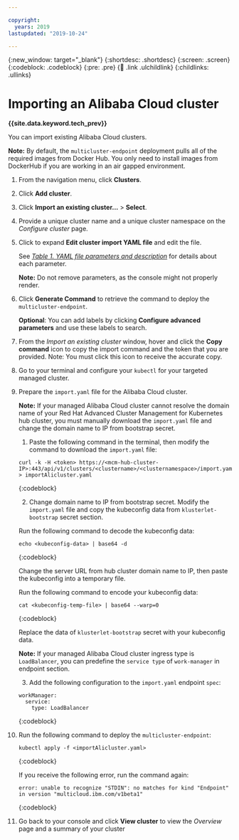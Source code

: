 ```yaml
---

copyright:
  years: 2019
lastupdated: "2019-10-24"

---
```


{:new_window: target="_blank"}
{:shortdesc: .shortdesc}
{:screen: .screen}
{:codeblock: .codeblock}
{:pre: .pre}
{:child: .link .ulchildlink}
{:childlinks: .ullinks}

# Importing an Alibaba Cloud cluster

**{{site.data.keyword.tech_prev}}**

You can import existing Alibaba Cloud clusters.

**Note:** By default, the `multicluster-endpoint` deployment pulls all of the required images from Docker Hub. You only need to install images from DockerHub if you are working in an air gapped environment.

1. From the navigation menu, click **Clusters**.

2. Click **Add cluster**.

3. Click **Import an existing cluster...** > **Select**.

4. Provide a unique cluster name and a unique cluster namespace on the _Configure cluster_ page.

5. Click to expand **Edit cluster import YAML file** and edit the file.

   See [_Table 1. YAML file parameters and description_](#table_1) for details about each parameter.

   **Note:** Do not remove parameters, as the console might not properly render.
   
6. Click **Generate Command** to retrieve the command to deploy the `multicluster-endpoint`.

   **Optional**: You can add labels by clicking **Configure advanced parameters** and use these labels to search.

7. From the _Import an existing cluster_ window, hover and click the **Copy command** icon to copy the import command and the token that you are provided. Note: You must click this icon to receive the accurate copy.

8. Go to your terminal and configure your `kubectl` for your targeted managed cluster.

9. Prepare the `import.yaml` file for the Alibaba Cloud cluster.

    **Note:** If your managed Alibaba Cloud cluster cannot resolve the domain name of your Red Hat Advanced Cluster Management for Kubernetes hub cluster, you must manually download the `import.yaml` file and change the domain name to IP from bootstrap secret.

    1. Paste the following command in the terminal, then modify the command to download the `import.yaml` file:

    ```
    curl -k -H <token> https://<mcm-hub-cluster-IP>:443/api/v1/clusters/<clustername>/<clusternamespace>/import.yaml > importAlicluster.yaml
    ```
    {:codeblock}

    2. Change domain name to IP from bootstrap secret. Modify the `import.yaml` file and copy the kubeconfig data from `klusterlet-bootstrap` secret section.
    
    Run the following command to decode the kubeconfig data:
    
    ```
    echo <kubeconfig-data> | base64 -d
    ```
    {:codeblock}

    Change the server URL from hub cluster domain name to IP, then paste the kubeconfig into a temporary file.

    Run the following command to encode your kubeconfig data:

    ```
    cat <kubeconfig-temp-file> | base64 --warp=0
    ```
    {:codeblock}

    Replace the data of `klusterlet-bootstrap` secret with your kubeconfig data. 
    
    **Note:** If your managed Alibaba Cloud cluster ingress type is `LoadBalancer`, you can predefine the `service type` of `work-manager` in endpoint section.

    3. Add the following configuration to the `import.yaml` endpoint `spec`:

      ```
      workManager:
        service:
          type: LoadBalancer
      ```
      {:codeblock}

10. Run the following command to deploy the `multicluster-endpoint`:

      ```
      kubectl apply -f <importAlicluster.yaml>
      ```
      {:codeblock}

      If you receive the following error, run the command again:

      ```
      error: unable to recognize "STDIN": no matches for kind "Endpoint" in version "multicloud.ibm.com/v1beta1"
      ```
      {:codeblock}

11. Go back to your console and click **View cluster** to view the _Overview_ page and a summary of your cluster
